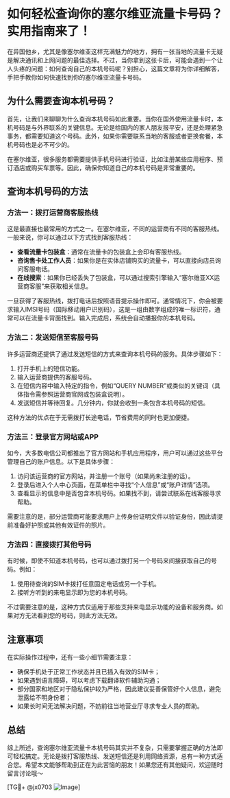 # 如何轻松查询你的塞尔维亚流量卡号码？实用指南来了！

在异国他乡，尤其是像塞尔维亚这样充满魅力的地方，拥有一张当地的流量卡无疑是解决通讯和上网问题的最佳选择。不过，当你拿到这张卡后，可能会遇到一个让人头疼的问题：如何查询自己的本机号码呢？别担心，这篇文章将为你详细解答，手把手教你如何快速找到你的塞尔维亚流量卡号码。

## 为什么需要查询本机号码？

首先，让我们来聊聊为什么查询本机号码如此重要。当你在国外使用流量卡时，本机号码是与外界联系的关键信息。无论是给国内的家人朋友报平安，还是处理紧急事务，都需要知道这个号码。此外，如果你需要联系当地的客服或者更换套餐，本机号码也是必不可少的。

在塞尔维亚，很多服务都需要提供手机号码进行验证，比如注册某些应用程序、预订酒店或购买车票等。因此，确保你知道自己的本机号码是非常重要的。

## 查询本机号码的方法

### 方法一：拨打运营商客服热线

这是最直接也最常用的方式之一。在塞尔维亚，不同的运营商有不同的客服热线。一般来说，你可以通过以下方式找到客服热线：

- **查看流量卡包装盒**：通常在流量卡的包装盒上会印有客服热线。
- **咨询售卡处工作人员**：如果你是在实体店铺购买的流量卡，可以直接向店员询问客服电话。
- **在线搜索**：如果你已经丢失了包装盒，可以通过搜索引擎输入“塞尔维亚XX运营商客服”来获取相关信息。

一旦获得了客服热线，拨打电话后按照语音提示操作即可。通常情况下，你会被要求输入IMSI号码（国际移动用户识别码），这是一组由数字组成的唯一标识符，通常可以在流量卡背面找到。输入完成后，系统会自动播报你的本机号码。

### 方法二：发送短信至客服号码

许多运营商还提供了通过发送短信的方式来查询本机号码的服务。具体步骤如下：

1. 打开手机上的短信功能。
2. 输入运营商提供的客服号码。
3. 在短信内容中输入特定的指令，例如“QUERY NUMBER”或类似的关键词（具体指令需参照运营商官网或包装盒说明）。
4. 发送短信并等待回复。几分钟内，你就会收到一条包含本机号码的短信。

这种方法的优点在于无需拨打长途电话，节省费用的同时也更加便捷。

### 方法三：登录官方网站或APP

如今，大多数电信公司都推出了官方网站和手机应用程序，用户可以通过这些平台管理自己的账户信息。以下是具体步骤：

1. 访问该运营商的官方网站，并注册一个账号（如果尚未注册的话）。
2. 登录后进入个人中心页面，在菜单栏中寻找“个人信息”或“账户详情”选项。
3. 查看显示的信息中是否包含本机号码。如果找不到，请尝试联系在线客服寻求帮助。

需要注意的是，部分运营商可能要求用户上传身份证明文件以验证身份，因此请提前准备好护照或其他有效证件的照片。

### 方法四：直接拨打其他号码

有时候，即使不知道本机号码，也可以通过拨打另一个号码来间接获取自己的号码。例如：

1. 使用待查询的SIM卡拨打任意固定电话或另一个手机。
2. 接听方听到的来电显示即为您的本机号码。

不过需要注意的是，这种方式仅适用于那些支持来电显示功能的设备和服务商。如果对方无法看到您的号码，则此方法无效。

## 注意事项

在实际操作过程中，还有一些小细节需要注意：

- 确保手机处于正常工作状态并且已插入有效的SIM卡；
- 如果遇到语言障碍，可以考虑下载翻译软件辅助沟通；
- 部分国家和地区对于隐私保护较为严格，因此建议妥善保管好个人信息，避免泄露给不明身份者；
- 如果长时间无法解决问题，不妨前往当地营业厅寻求专业人员的帮助。

## 总结

综上所述，查询塞尔维亚流量卡本机号码其实并不复杂，只需要掌握正确的方法即可轻松搞定。无论是拨打客服热线、发送短信还是利用网络资源，总有一种方式适合您。希望本文能够帮助到正在为此苦恼的朋友！如果您还有其他疑问，欢迎随时留言讨论哦～

[TG💪+ @jx0703 ![Image](https://github.com/user-attachments/assets/dbca1d08-cadb-493c-b0ec-ad6f7a83f270)]